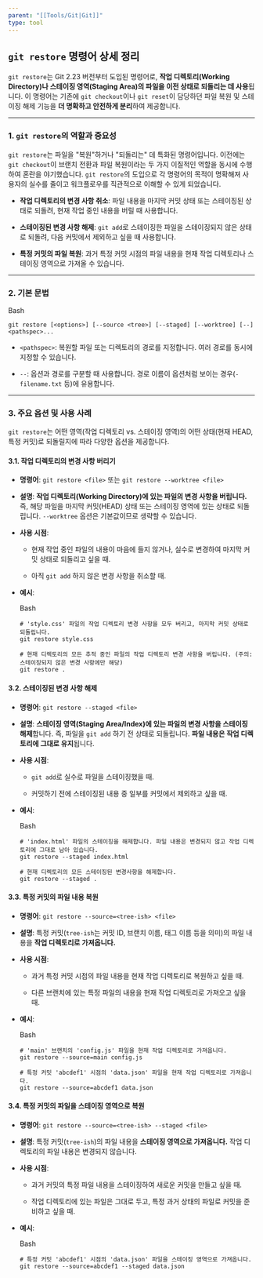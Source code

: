 ```yaml
---
parent: "[[Tools/Git|Git]]"
type: tool
---
```

## `git restore` 명령어 상세 정리

`git restore`는 Git 2.23 버전부터 도입된 명령어로, **작업 디렉토리(Working Directory)나 스테이징 영역(Staging Area)의 파일을 이전 상태로 되돌리는 데 사용**됩니다. 이 명령어는 기존에 `git checkout`이나 `git reset`이 담당하던 파일 복원 및 스테이징 해제 기능을 **더 명확하고 안전하게 분리**하여 제공합니다.

---

### 1. `git restore`의 역할과 중요성

`git restore`는 파일을 "복원"하거나 "되돌리는" 데 특화된 명령어입니다. 이전에는 `git checkout`이 브랜치 전환과 파일 복원이라는 두 가지 이질적인 역할을 동시에 수행하여 혼란을 야기했습니다. `git restore`의 도입으로 각 명령어의 목적이 명확해져 사용자의 실수를 줄이고 워크플로우를 직관적으로 이해할 수 있게 되었습니다.

- **작업 디렉토리의 변경 사항 취소**: 파일 내용을 마지막 커밋 상태 또는 스테이징된 상태로 되돌려, 현재 작업 중인 내용을 버릴 때 사용합니다.
    
- **스테이징된 변경 사항 해제**: `git add`로 스테이징한 파일을 스테이징되지 않은 상태로 되돌려, 다음 커밋에서 제외하고 싶을 때 사용합니다.
    
- **특정 커밋의 파일 복원**: 과거 특정 커밋 시점의 파일 내용을 현재 작업 디렉토리나 스테이징 영역으로 가져올 수 있습니다.
    

---

### 2. 기본 문법

Bash

```
git restore [<options>] [--source <tree>] [--staged] [--worktree] [--] <pathspec>...
```

- `<pathspec>`: 복원할 파일 또는 디렉토리의 경로를 지정합니다. 여러 경로를 동시에 지정할 수 있습니다.
    
- `--`: 옵션과 경로를 구분할 때 사용합니다. 경로 이름이 옵션처럼 보이는 경우(`-filename.txt` 등)에 유용합니다.
    

---

### 3. 주요 옵션 및 사용 사례

`git restore`는 어떤 영역(작업 디렉토리 vs. 스테이징 영역)의 어떤 상태(현재 HEAD, 특정 커밋)로 되돌릴지에 따라 다양한 옵션을 제공합니다.

#### 3.1. 작업 디렉토리의 변경 사항 버리기

- **명령어**: `git restore <file>` 또는 `git restore --worktree <file>`
    
- **설명**: **작업 디렉토리(Working Directory)에 있는 파일의 변경 사항을 버립니다.** 즉, 해당 파일을 마지막 커밋(HEAD) 상태 또는 스테이징 영역에 있는 상태로 되돌립니다. `--worktree` 옵션은 기본값이므로 생략할 수 있습니다.
    
- **사용 시점**:
    
    - 현재 작업 중인 파일의 내용이 마음에 들지 않거나, 실수로 변경하여 마지막 커밋 상태로 되돌리고 싶을 때.
        
    - 아직 `git add` 하지 않은 변경 사항을 취소할 때.
        
- **예시**:
    
    Bash
    
    ```
    # 'style.css' 파일의 작업 디렉토리 변경 사항을 모두 버리고, 마지막 커밋 상태로 되돌립니다.
    git restore style.css
    
    # 현재 디렉토리의 모든 추적 중인 파일의 작업 디렉토리 변경 사항을 버립니다. (주의: 스테이징되지 않은 변경 사항에만 해당)
    git restore .
    ```
    

#### 3.2. 스테이징된 변경 사항 해제

- **명령어**: `git restore --staged <file>`
    
- **설명**: **스테이징 영역(Staging Area/Index)에 있는 파일의 변경 사항을 스테이징 해제**합니다. 즉, 파일을 `git add` 하기 전 상태로 되돌립니다. **파일 내용은 작업 디렉토리에 그대로 유지**됩니다.
    
- **사용 시점**:
    
    - `git add`로 실수로 파일을 스테이징했을 때.
        
    - 커밋하기 전에 스테이징된 내용 중 일부를 커밋에서 제외하고 싶을 때.
        
- **예시**:
    
    Bash
    
    ```
    # 'index.html' 파일의 스테이징을 해제합니다. 파일 내용은 변경되지 않고 작업 디렉토리에 그대로 남아 있습니다.
    git restore --staged index.html
    
    # 현재 디렉토리의 모든 스테이징된 변경사항을 해제합니다.
    git restore --staged .
    ```
    

#### 3.3. 특정 커밋의 파일 내용 복원

- **명령어**: `git restore --source=<tree-ish> <file>`
    
- **설명**: 특정 커밋(`tree-ish`는 커밋 ID, 브랜치 이름, 태그 이름 등을 의미)의 파일 내용을 **작업 디렉토리로 가져옵니다.**
    
- **사용 시점**:
    
    - 과거 특정 커밋 시점의 파일 내용을 현재 작업 디렉토리로 복원하고 싶을 때.
        
    - 다른 브랜치에 있는 특정 파일의 내용을 현재 작업 디렉토리로 가져오고 싶을 때.
        
- **예시**:
    
    Bash
    
    ```
    # 'main' 브랜치의 'config.js' 파일을 현재 작업 디렉토리로 가져옵니다.
    git restore --source=main config.js
    
    # 특정 커밋 'abcdef1' 시점의 'data.json' 파일을 현재 작업 디렉토리로 가져옵니다.
    git restore --source=abcdef1 data.json
    ```
    

#### 3.4. 특정 커밋의 파일을 스테이징 영역으로 복원

- **명령어**: `git restore --source=<tree-ish> --staged <file>`
    
- **설명**: 특정 커밋(`tree-ish`)의 파일 내용을 **스테이징 영역으로 가져옵니다.** 작업 디렉토리의 파일 내용은 변경되지 않습니다.
    
- **사용 시점**:
    
    - 과거 커밋의 특정 파일 내용을 스테이징하여 새로운 커밋을 만들고 싶을 때.
        
    - 작업 디렉토리에 있는 파일은 그대로 두고, 특정 과거 상태의 파일로 커밋을 준비하고 싶을 때.
        
- **예시**:
    
    Bash
    
    ```
    # 특정 커밋 'abcdef1' 시점의 'data.json' 파일을 스테이징 영역으로 가져옵니다.
    git restore --source=abcdef1 --staged data.json
    ```